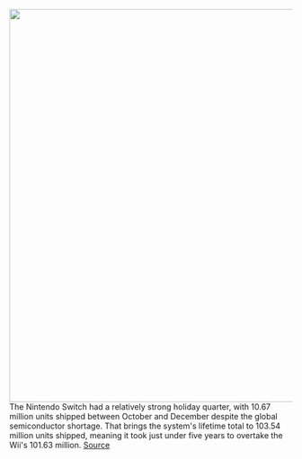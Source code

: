 <img src='https://cdn.vox-cdn.com/thumbor/Th5I0Q9NS13AgAel-QhsRi2zFyw=/0x0:2040x1360/1200x800/filters:focal(1193x532:1519x858)/cdn.vox-cdn.com/uploads/chorus_image/image/70465761/cfaulkner_210921_4751_0003.0.jpg' width='700px' /><br/>
The Nintendo Switch had a relatively strong holiday quarter, with 10.67 million units shipped between October and December despite the global semiconductor shortage. That brings the system's lifetime total to 103.54 million units shipped, meaning it took just under five years to overtake the Wii's 101.63 million.
<a href='https://www.theverge.com/2022/2/3/22915715/nintendo-earnings-q3-2021-switch-sales-forecast'> Source <a/>